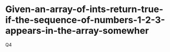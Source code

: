 # Given-an-array-of-ints-return-true-if-the-sequence-of-numbers-1-2-3-appears-in-the-array-somewher
Q4
